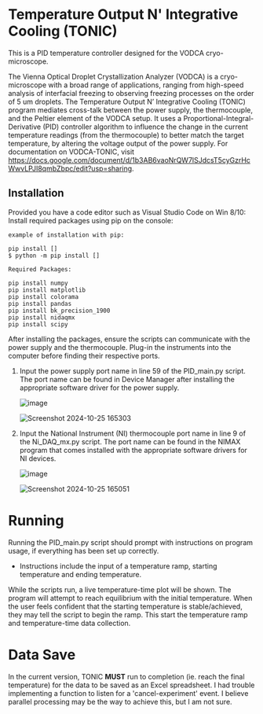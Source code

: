 # Temperature Output N' Integrative Cooling (TONIC)
This is a PID temperature controller designed for the VODCA cryo-microscope.

The Vienna Optical Droplet Crystallization Analyzer (VODCA) is a cryo-microscope with a broad range of applications, ranging from high-speed analysis of interfacial freezing to observing freezing processes on the order of 5 um droplets. The Temperature Output N’ Integrative Cooling (TONIC) program mediates cross-talk between the power supply, the thermocouple, and the Peltier element of the VODCA setup. It uses a Proportional-Integral-Derivative (PID) controller algorithm to influence the change in the current temperature readings (from the thermocouple) to better match the target temperature, by altering the voltage output of the power supply. For documentation on VODCA-TONIC, visit https://docs.google.com/document/d/1b3AB6vaoNrQW7lSJdcsT5cyGzrHcWwvLPJI8qmbZbpc/edit?usp=sharing.

## Installation
Provided you have a code editor such as Visual Studio Code on Win 8/10:
Install required packages using pip on the console:

```
example of installation with pip:

pip install [] 
$ python -m pip install []

Required Packages:

pip install numpy
pip install matplotlib
pip install colorama
pip install pandas
pip install bk_precision_1900
pip install nidaqmx
pip install scipy
```
After installing the packages, ensure the scripts can communicate with the power supply and the thermocouple. Plug-in the instruments into the computer before finding their respective ports.
1) Input the power supply port name in line 59 of the PID_main.py script. The port name can be found in Device Manager after installing the appropriate software driver for the power supply.

    ![image](https://github.com/user-attachments/assets/00bb2309-d767-44ff-80fb-f72eba4aea22)

    ![Screenshot 2024-10-25 165303](https://github.com/user-attachments/assets/7ddb22ca-6eec-42b5-a592-70b3605942ea)

3) Input the National Instrument (NI) thermocouple port name in line 9 of the Ni_DAQ_mx.py script. The port name can be found in the NIMAX program that comes installed with the appropriate software drivers for NI devices.

    ![image](https://github.com/user-attachments/assets/900fc31a-8355-45f6-b0b5-bf8ab1caddaf)

    ![Screenshot 2024-10-25 165051](https://github.com/user-attachments/assets/3066a2d0-4dc1-4e8d-8d8d-14fcae66aa6a)

# Running
Running the PID_main.py script should prompt with instructions on program usage, if everything has been set up correctly.
- Instructions include the input of a temperature ramp, starting temperature and ending temperature.

While the scripts run, a live temperature-time plot will be shown.
The program will attempt to reach equilibrium with the initial temperature. When the user feels confident that the starting temperature is stable/achieved, they may tell the script to begin the ramp.
This start the temperature ramp and temperature-time data collection.

# Data Save
In the current version, TONIC **MUST** run to completion (ie. reach the final temperature) for the data to be saved as an Excel spreadsheet. I had trouble implementing a function to listen for a 'cancel-experiment' event. I believe parallel processing may be the way to achieve this, but I am not sure.
